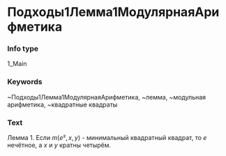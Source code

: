 # Подходы1Лемма1МодулярнаяАрифметика
### Info type
1_Main
### Keywords
~Подходы1Лемма1МодулярнаяАрифметика, ~лемма, ~модульная арифметика, ~квадратные квадраты
### Text
Лемма 1. Если $m(e², x, y)$ - минимальный квадратный квадрат, то $e$ нечётное, а $x$ и $y$ кратны четырём.
```

